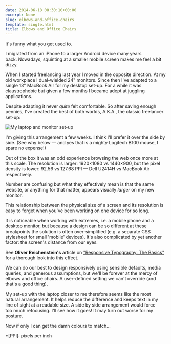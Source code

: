 ```yaml
---
date: 2014-06-18 08:30:10+00:00
excerpt: None
slug: elbows-and-office-chairs
template: single.html
title: Elbows and Office Chairs
---
```


It's funny what you get used to.

I migrated from an iPhone to a larger Android device many years back. Nowadays, squinting at a smaller mobile screen makes me feel a bit dizzy.

When I started freelancing last year I moved in the opposite direction. At my old workplace I dual-wielded 24" monitors. Since then I've adapted to a single 13" MacBook Air for my desktop set-up. For a while it was claustrophobic but given a few months I became adept at juggling applications.

Despite adapting it never _quite_ felt comfortable. So after saving enough pennies, I've created the best of both worlds, A.K.A., the classic freelancer set-up:

![My laptop and monitor set-up](/images/2014/06/new-desktop.jpg)

I'm giving this arrangement a few weeks. I think I'll prefer it over the side by side. (See why below — and yes that is a mighty Logitech B100 mouse, I spare no expense!)

Out of the box it was an odd experience browsing the web once more at this scale. The resolution is larger: 1920×1080 vs 1440×900, but the pixel density is lower: 92.56 vs 127.68 PPI — Dell U2414H vs MacBook Air respectively.

Number are confusing but what they effectively mean is that the same website, or anything for that matter, appears visually _larger_ on my new monitor.

This relationship between the physical size of a screen and its resolution is easy to forget when you've been working on one device for so long.

It is noticeable when working with extremes, i.e. a mobile phone and a desktop monitor, but because a design can be so different at these breakpoints the solution is often over-simplified (e.g. a separate CSS stylesheet for small 'mobile' devices). It's also complicated by yet another factor: the screen's distance from our eyes.

See **Oliver Reichenstein's** article on ["Responsive Typography: The Basics"](http://ia.net/blog/responsive-typography-the-basics/) for a thorough look into this effect.

We can do our best to design responsively using sensible defaults, media queries, and generous assumptions, but we'll be forever at the mercy of elbows and office chairs. A user-defined setting we can't override (and that's a good thing).

My set-up with the laptop closer to me therefore seems like the most natural arrangement. It helps reduce the difference and keeps text in my line of sight at a readable size. A side by side arrangement would force too much refocusing. I'll see how it goes! It may turn out worse for my posture.

Now if only I can get the damn colours to match…

*[PPI]: pixels per inch
